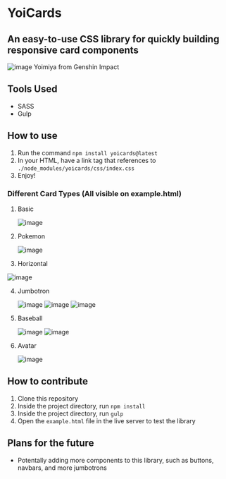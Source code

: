 # YoiCards
## An easy-to-use CSS library for quickly building responsive card components

![image](https://github.com/Sajid2001/yoi-cards/assets/60523377/d43832ef-fc29-4960-90f3-d4d35f4686d4)
Yoimiya from Genshin Impact

## Tools Used
* SASS
* Gulp

## How to use

1. Run the command ```npm install yoicards@latest```
2. In your HTML, have a link tag that references to ```./node_modules/yoicards/css/index.css```
3. Enjoy!

### Different Card Types (All visible on example.html)
1. Basic

   ![image](https://github.com/Sajid2001/yoi-cards/assets/60523377/91fa7621-9892-443c-b9c0-055ffd388d0e)

2. Pokemon

   ![image](https://github.com/Sajid2001/yoi-cards/assets/60523377/81cb07fd-0c0a-4fea-b11a-caa88b8b0253)

3. Horizontal

  ![image](https://github.com/Sajid2001/yoi-cards/assets/60523377/e992e306-9f79-4e05-a936-fde89e544005)

4. Jumbotron

   ![image](https://github.com/Sajid2001/yoi-cards/assets/60523377/633a56d0-e0b6-4087-93c4-f45e8abc43b4)
   ![image](https://github.com/Sajid2001/yoi-cards/assets/60523377/40158700-b331-4f15-a002-3958d0e316bc)
   ![image](https://github.com/Sajid2001/yoi-cards/assets/60523377/a183c357-ab4f-4865-9ba8-83645df2c0a9)

5. Baseball

   ![image](https://github.com/Sajid2001/yoi-cards/assets/60523377/c5515b42-ffc6-44ff-b894-9a723bc290e7)
   ![image](https://github.com/Sajid2001/yoi-cards/assets/60523377/4f5c9ffc-a6a9-4502-91f9-d8ba1233666d)

6. Avatar

   ![image](https://github.com/Sajid2001/yoi-cards/assets/60523377/d29dfce4-997c-48f8-a1dc-c606898e5757)

## How to contribute
1. Clone this repository
2. Inside the project directory, run ```npm install```
3. Inside the project directory, run ```gulp```
4. Open the ```example.html``` file in the live server to test the library

## Plans for the future
* Potentally adding more components to this library, such as buttons, navbars, and more jumbotrons
